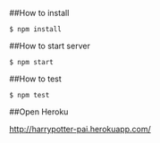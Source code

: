 ##How to install
```
$ npm install
```
##How to start server
```
$ npm start
```
##How to test
```
$ npm test
```
##Open Heroku

http://harrypotter-pai.herokuapp.com/

